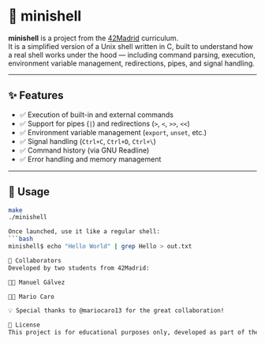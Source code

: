 
# 🐚 minishell

**minishell** is a project from the [42Madrid](https://42madrid.com/) curriculum.  
It is a simplified version of a Unix shell written in C, built to understand how a real shell works under the hood — including command parsing, execution, environment variable management, redirections, pipes, and signal handling.

---

## ✨ Features

- ✅ Execution of built-in and external commands  
- ✅ Support for pipes (`|`) and redirections (`>`, `<`, `>>`, `<<`)  
- ✅ Environment variable management (`export`, `unset`, etc.)  
- ✅ Signal handling (`Ctrl+C`, `Ctrl+D`, `Ctrl+\`)  
- ✅ Command history (via GNU Readline)  
- ✅ Error handling and memory management

---

## 🚀 Usage

```bash
make
./minishell

Once launched, use it like a regular shell:
```bash
minishell$ echo "Hello World" | grep Hello > out.txt

👥 Collaborators
Developed by two students from 42Madrid:

🧑‍💻 Manuel Gálvez

🧑‍💻 Mario Caro

💡 Special thanks to @mariocaro13 for the great collaboration!

📄 License
This project is for educational purposes only, developed as part of the 42 school curriculum.
